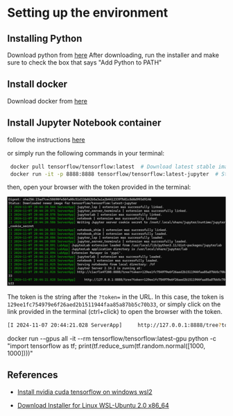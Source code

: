 # Setting up the environment

## Installing Python
Download python from [here](https://www.python.org/downloads/)
After downloading, run the installer and make sure to check the box that says "Add Python to PATH"

## Install docker
Download docker from [here](https://www.docker.com/products/docker-desktop)

## Install Jupyter Notebook container
follow the instructions [here](https://www.tensorflow.org/install)


or simply run the following commands in your terminal:
```bash
 docker pull tensorflow/tensorflow:latest  # Download latest stable image
 docker run -it -p 8888:8888 tensorflow/tensorflow:latest-jupyter  # Start Jupyter server 
```

then, open your browser with the token provided in the terminal:

![alt text](assets/run-jupyter.png)


The token is the string after the `?token=` in the URL. In this case, the token is `129ee1fc754979e6f26aed2b1511944faa85a87bb5c70b33`, or simply click on the link provided in the terminal (ctrl+click) to open the browser with the token.

```bash
[I 2024-11-07 20:44:21.028 ServerApp]     http://127.0.0.1:8888/tree?token=129ee1fc754979e6f26aed2b1511944faa85a87bb5c70b33
```





docker run --gpus all -it --rm tensorflow/tensorflow:latest-gpu   python -c "import tensorflow as tf; print(tf.reduce_sum(tf.random.normal([1000, 1000])))"


## References
- [Install nvidia cuda tensorflow on windows wsl2](https://pradeepl.com/blog/installing-nvidia-cuda-tensorflow-on-windows-wsl2/)

- [Download Installer for Linux WSL-Ubuntu 2.0 x86_64](https://developer.nvidia.com/cuda-downloads?target_os=Linux&target_arch=x86_64&Distribution=WSL-Ubuntu&target_version=2.0&target_type=deb_local)

